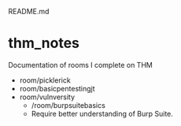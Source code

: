 README.md
# thm_notes
Documentation of rooms I complete on THM

- room/picklerick
- room/basicpentestingjt
- room/vulnversity
	- /room/burpsuitebasics
	- Require better understanding of Burp Suite.